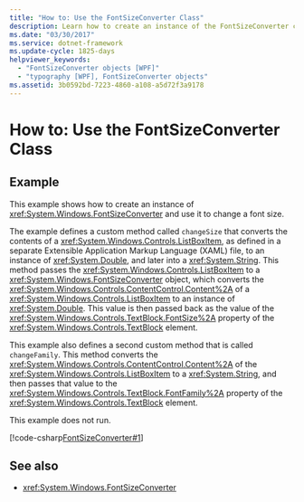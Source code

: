 ```yaml
---
title: "How to: Use the FontSizeConverter Class"
description: Learn how to create an instance of the FontSizeConverter class and discover how to use it to change font sizes.
ms.date: "03/30/2017"
ms.service: dotnet-framework
ms.update-cycle: 1825-days
helpviewer_keywords:
  - "FontSizeConverter objects [WPF]"
  - "typography [WPF], FontSizeConverter objects"
ms.assetid: 3b0592bd-7223-4860-a108-a5d72f3a9178
---
```

# How to: Use the FontSizeConverter Class

## Example

This example shows how to create an instance of <xref:System.Windows.FontSizeConverter> and use it to change a font size.

The example defines a custom method called `changeSize` that converts the contents of a <xref:System.Windows.Controls.ListBoxItem>, as defined in a separate Extensible Application Markup Language (XAML) file, to an instance of <xref:System.Double>, and later into a <xref:System.String>. This method passes the <xref:System.Windows.Controls.ListBoxItem> to a <xref:System.Windows.FontSizeConverter> object, which converts the <xref:System.Windows.Controls.ContentControl.Content%2A> of a <xref:System.Windows.Controls.ListBoxItem> to an instance of <xref:System.Double>. This value is then passed back as the value of the <xref:System.Windows.Controls.TextBlock.FontSize%2A> property of the <xref:System.Windows.Controls.TextBlock> element.

This example also defines a second custom method that is called `changeFamily`. This method converts the <xref:System.Windows.Controls.ContentControl.Content%2A> of the <xref:System.Windows.Controls.ListBoxItem> to a <xref:System.String>, and then passes that value to the <xref:System.Windows.Controls.TextBlock.FontFamily%2A> property of the <xref:System.Windows.Controls.TextBlock> element.

This example does not run.

[!code-csharp[FontSizeConverter#1](~/samples/snippets/csharp/VS_Snippets_Wpf/FontSizeConverter/CSharp/Window1.xaml.cs#1)]

## See also

- <xref:System.Windows.FontSizeConverter>
